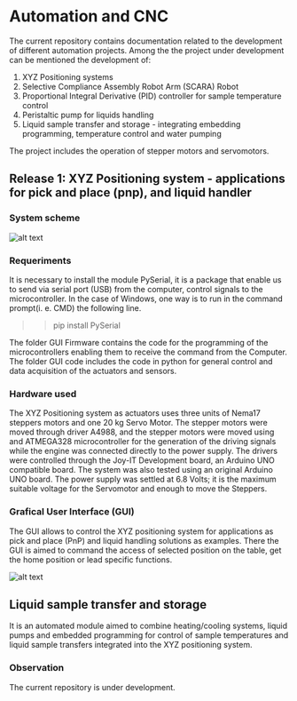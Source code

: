 
# Automation and CNC

The current repository contains documentation related to the development of different automation projects. Among the the project under development can be mentioned the development of:

 1) XYZ Positioning systems
 2) Selective Compliance Assembly Robot Arm (SCARA) Robot
 3) Proportional Integral Derivative (PID) controller for sample temperature control
 4) Peristaltic pump for liquids handling
 5) Liquid sample transfer and storage - integrating embedding programming, temperature control and water pumping

The project includes the operation of stepper motors and servomotors.

## Release 1: XYZ Positioning system - applications for pick and place (pnp), and liquid handler

### System scheme

![alt text](https://github.com/renecartaya/Automation-and-CNC/blob/main/Autosampler%20I.png)

### Requeriments

It is necessary to install the module PySerial, it is a package that enable us to send via serial port (USB) from the computer, control signals to the microcontroller. In the case of Windows, one way is to run in the command prompt(i. e. CMD) the following line.

  >> pip install PySerial

The folder GUI Firmware contains the code for the programming of the microcontrollers enabling them to receive the command from the Computer. The folder GUI code includes the code in python for general control and data acquisition of the actuators and sensors.

### Hardware used

The XYZ Positioning system as actuators uses three units of Nema17 steppers motors and one 20 kg Servo Motor. The stepper motors were moved through driver A4988, and the stepper motors were moved using and ATMEGA328 microcontroller for the generation of the driving signals while the engine was connected directly to the power supply. The drivers were controlled through the Joy-IT Development board, an Arduino UNO compatible board. The system was also tested using an original Arduino UNO board. The power supply was settled at 6.8 Volts; it is the maximum suitable voltage for the Servomotor and enough to move the Steppers. 

### Grafical User Interface (GUI)

The GUI allows to control the XYZ positioning system for applications as pick and place (PnP) and liquid handling solutions as examples. There the GUI is aimed to command the access of selected position on the table, get the home position or lead specific functions.

![alt text](https://github.com/renecartaya/Automation-and-CNC/blob/main/GUI_Autosampler.png)

## Liquid sample transfer and storage

It is an automated module aimed to combine heating/cooling systems, liquid pumps and embedded programming for control of sample temperatures and liquid sample transfers integrated into the XYZ positioning system.

### Observation

The current repository is under development. 

